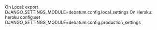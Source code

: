 On Local: export DJANGO_SETTINGS_MODULE=debatum.config.local_settings
On Heroku: heroku config:set DJANGO_SETTINGS_MODULE=debatum.config.production_settings
